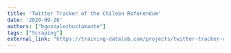 ```yaml
---
title: 'Twitter Tracker of the Chilean Referendum'
date: '2020-09-26'
authors: ["bgonzalezbustamante"]
tags: ["Scraping"]
external_link: "https://training-datalab.com/projects/twitter-tracker-chilean-referendum"
---
```


